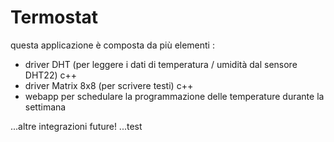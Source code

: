 # Termostat

questa applicazione è composta da più elementi :

- driver DHT (per leggere i dati di temperatura / umidità dal sensore DHT22) c++
- driver Matrix 8x8 (per scrivere testi) c++
- webapp per schedulare la programmazione delle temperature durante la settimana

...altre integrazioni future!
...test
